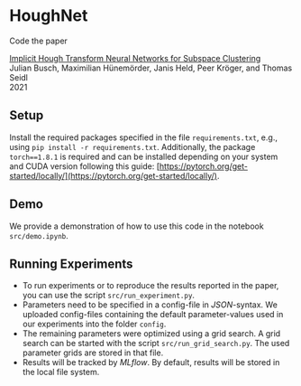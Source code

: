 # HoughNet

Code the paper

[Implicit Hough Transform Neural Networks for Subspace Clustering](...)  
Julian Busch, Maximilian Hünemörder, Janis Held, Peer Kröger, and Thomas Seidl  
2021

## Setup
Install the required packages specified in the file `requirements.txt`, e.g., using `pip install -r requirements.txt`. Additionally, the package `torch==1.8.1` is required and can be installed depending on your system and CUDA version following this guide: [https://pytorch.org/get-started/locally/](https://pytorch.org/get-started/locally/).

## Demo
We provide a demonstration of how to use this code in the notebook `src/demo.ipynb`.

## Running Experiments
- To run experiments or to reproduce the results reported in the paper, you can use the script `src/run_experiment.py`.
- Parameters need to be specified in a config-file in *JSON*-syntax. We uploaded config-files containing the default parameter-values used in our experiments into the folder `config`.
- The remaining parameters were optimized using a grid search. A grid search can be started with the script `src/run_grid_search.py`. The used parameter grids are stored in that file.
- Results will be tracked by *MLflow*. By default, results will be stored in the local file system.
